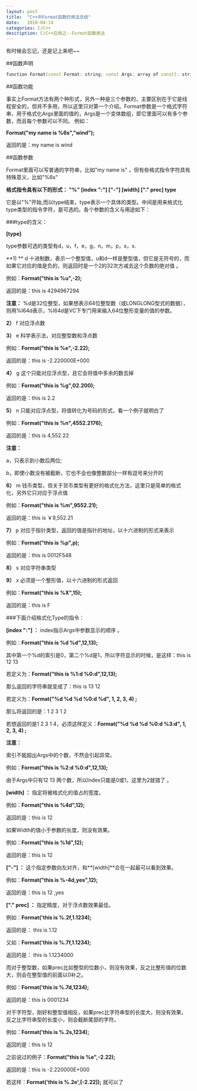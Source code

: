 ```yaml
---
layout: post
title:  "C++中Format函数的用法总结"
date:   2010-04-14
categories: C/C++
description: C/C++应用之--Format函数用法
---
```


有时候会忘记，还是记上来吧~~

##函数声明

```c++
function Format(const Format: string; const Args: array of const): string; overload;
```

##函数功能

事实上Format方法有两个种形式，另外一种是三个参数的，主要区别在于它是线程安全的，但并不多用，所以这里只对第一个介绍。Format参数是一个格式字符串，用于格式化Args里面的值的，Args是一个变体数组，即它里面可以有多个参数，而且每个参数可以不同。 例如：
  
**Format("my name is %6s","wind");**
  
返回的是：my name is wind

##函数参数

Format里面可以写普通的字符串，比如"my name is" ，但有些格式指令字符具有特殊意义，比如"%6s"

**格式指令具有以下的形式： "%" [index ":"] ["-"] [width] ["." prec] type**

它是以"%"开始,而以type结束，type表示一个具体的类型。中间是用来格式化type类型的指令字符，是可选的。各个参数的含义与用途如下：

###type的含义：

**[type]**

type参数可选的类型有d，u，f，e，g，n，m，p，s，x.

**1) ** d 十进制数，表示一个整型值，u和d一样是整型值，但它是无符号的，而如果它对应的值是负的，则返回时是一个2的32次方减去这个负数的绝对值 。

例如：**Format("this is %u",-2);**

返回的是：this is 4294967294

**注意：** %d是32位整型，如果想表示64位整型数（或LONGLONG型式的数据），则用%I64d表示，%I64d是VC下专门用来输入64位整形变量的值的参数。

**2）** f 对应浮点数

**3）** e 科学表示法，对应整型数和浮点数

例如：**Format("this is %e",-2.22);**

返回的是：this is -2.220000E+000

**4）** g 这个只能对应浮点型，且它会将值中多余的数去掉

例如：**Format("this is %g",02.200);**

返回的是：this is 2.2

**5）** n 只能对应浮点型，将值转化为号码的形式，看一个例子就明白了

例如：**Format("this is %n",4552.2176);**

返回的是：this is 4,552.22

**注意：** 

a，只表示到小数后两位; 

b，即使小数没有被截断，它也不会也像整数部分一样有逗号来分开的

**6）** m 钱币类型，但关于货币类型有更好的格式化方法，这里只是简单的格式化，另外它只对应于浮点值

例如：**Format("this is %m",9552.21);**

返回的是：this is ￥9,552.21

**7）** p 对应于指针类型，返回的值是指针的地址，以十六进制的形式来表示

例如：**Format("this is %p",p);**

返回的是：this is 0012F548

**8）** s 对应字符串类型

**9）** x 必须是一个整形值，以十六进制的形式返回

例如：**Format("this is %X",15);**

返回的是：this is F

###下面介绍格式化Type的指令：

**[index ":"] ：** index指示Args中参数显示的顺序 。

例如：**Format("this is %d %d",12,13);**

其中第一个%d的索引是0，第二个%d是1，所以字符显示的时候，是这样：this is 12 13

若定义为：**Format("this is %1:d %0:d",12,13);**

那么返回的字符串就变成了：this is 13 12

若定义为：**Format("%d %d %d %0:d %d", 1, 2, 3, 4) ;**

那么将返回的是：1 2 3 1 2

若想返回的是1 2 3 1 4，必须这样定义：**Format("%d %d %d %0:d %3:d", 1, 2, 3, 4) ;**

**注意：** 

索引不能超出Args中的个数，不然会引起异常。

例如：**Format("this is %2:d %0:d",12,13);**

由于Args中只有12 13 两个数，所以Index只能是0或1，这里为2就错了 。

**[width] ：** 指定将被格式化的值占的宽度。

例如：**Format("this is %4d",12);**

返回的是：this is 12

如果Width的值小于参数的长度，则没有效果。

例如：**Format("this is %1d",12);**

返回的是：this is 12

**["-"] ：** 这个指定参数向左对齐，和**[width]**合在一起最可以看到效果。

例如：**Format("this is %-4d,yes",12);**

返回的是：this is 12 ,yes

**["." prec] ：** 指定精度，对于浮点数效果最佳。

例如：**Format('this is %.2f,1.1234);**

返回的是： this is 1.12

又如：**Format('this is %.7f,1.1234);**

返回的是： this is 1.1234000

而对于整型数，如果prec比如整型的位数小，则没有效果，反之比整形值的位数大，则会在整型值的前面以0补之。

例如：**Format('this is %.7d,1234);**

返回的是：this is 0001234

对于字符型，刚好和整型值相反，如果prec比字符串型的长度大，则没有效果，反之比字符串型的长度小，则会截断尾部的字符。

例如：**Format('this is %.2s,1234);**

返回的是：this is 12

之前说过的例子：**Format("this is %e",-2.22);**

返回的是：this is -2.220000E+000

若这样：**Format('this is %.2e',[-2.22]);** 就可以了

